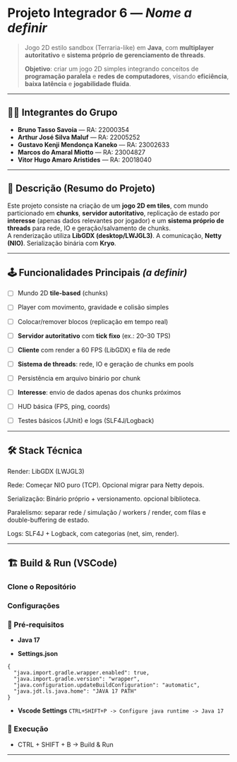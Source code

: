 # Projeto Integrador 6 — *Nome a definir*

> Jogo 2D estilo sandbox (Terraria-like) em **Java**, com **multiplayer autoritativo** e **sistema próprio de gerenciamento de threads**.
>
> **Objetivo**: criar um jogo 2D simples integrando conceitos de **programação paralela** e **redes de computadores**, visando **eficiência**, **baixa latência** e **jogabilidade fluida**.

---

## 👨‍💻 Integrantes do Grupo
- **Bruno Tasso Savoia** — RA: 22000354  
- **Arthur José Silva Maluf** — RA: 22005252  
- **Gustavo Kenji Mendonça Kaneko** — RA: 23002633  
- **Marcos do Amaral Miotto** — RA: 23004827  
- **Vitor Hugo Amaro Aristides** — RA: 20018040  

---

## 📝 Descrição (Resumo do Projeto)
Este projeto consiste na criação de um **jogo 2D em tiles**, com mundo particionado em **chunks**, **servidor autoritativo**, replicação de estado por **interesse** (apenas dados relevantes por jogador) e um **sistema próprio de threads** para rede, IO e geração/salvamento de chunks.  
A renderização utiliza **LibGDX (desktop/LWJGL3)**. A comunicação, **Netty (NIO)**. Serialização binária com **Kryo**.

---

## 🕹️ Funcionalidades Principais *(a definir)*

- [ ] Mundo 2D **tile-based** (chunks)  
- [ ] Player com movimento, gravidade e colisão simples  
- [ ] Colocar/remover blocos (replicação em tempo real)  
- [ ] **Servidor autoritativo** com **tick fixo** (ex.: 20–30 TPS)  
- [ ] **Cliente** com render a 60 FPS (LibGDX) e fila de rede  
- [ ] **Sistema de threads**: rede, IO e geração de chunks em pools  
- [ ] Persistência em arquivo binário por chunk  
- [ ] **Interesse**: envio de dados apenas dos chunks próximos  
- [ ] HUD básica (FPS, ping, coords)  
- [ ] Testes básicos (JUnit) e logs (SLF4J/Logback)  


---

## 🛠️ Stack Técnica

Render: LibGDX (LWJGL3)

Rede: Começar NIO puro (TCP). Opcional migrar para Netty depois.

Serialização: Binário próprio + versionamento. opcional biblioteca.

Paralelismo: separar rede / simulação / workers / render, com filas e double-buffering de estado.

Logs: SLF4J + Logback, com categorias (net, sim, render).

---

## 🏗️ Build & Run (VSCode)

### Clone o Repositório

### Configurações

### 🔹 Pré-requisitos
- **Java 17**

- **Settings.json**
````
{
  "java.import.gradle.wrapper.enabled": true,
  "java.import.gradle.version": "wrapper",
  "java.configuration.updateBuildConfiguration": "automatic",
  "java.jdt.ls.java.home": "JAVA 17 PATH"
}
````
- **Vscode Settings**
  ````CTRL+SHIFT+P -> Configure java runtime -> Java 17````


### 🔹 Execução
- CTRL + SHIFT + B -> Build & Run

---


